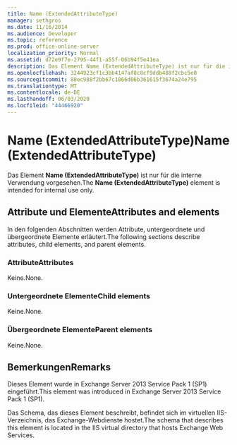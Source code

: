 ```yaml
---
title: Name (ExtendedAttributeType)
manager: sethgros
ms.date: 11/16/2014
ms.audience: Developer
ms.topic: reference
ms.prod: office-online-server
localization_priority: Normal
ms.assetid: d72e9f7e-2795-44f1-a55f-06b94f5e41ea
description: Das Element Name (ExtendedAttributeType) ist nur für die interne Verwendung vorgesehen.
ms.openlocfilehash: 3244923cf1c3bb4147af8c8cf9ddb488f2cbc5e0
ms.sourcegitcommit: 88ec988f2bb67c1866d06b361615f3674a24e795
ms.translationtype: MT
ms.contentlocale: de-DE
ms.lasthandoff: 06/03/2020
ms.locfileid: "44466920"
---
```

# <a name="name-extendedattributetype"></a><span data-ttu-id="654a1-103">Name (ExtendedAttributeType)</span><span class="sxs-lookup"><span data-stu-id="654a1-103">Name (ExtendedAttributeType)</span></span>

<span data-ttu-id="654a1-104">Das Element **Name (ExtendedAttributeType)** ist nur für die interne Verwendung vorgesehen.</span><span class="sxs-lookup"><span data-stu-id="654a1-104">The **Name (ExtendedAttributeType)** element is intended for internal use only.</span></span> 

## <a name="attributes-and-elements"></a><span data-ttu-id="654a1-105">Attribute und Elemente</span><span class="sxs-lookup"><span data-stu-id="654a1-105">Attributes and elements</span></span>

<span data-ttu-id="654a1-106">In den folgenden Abschnitten werden Attribute, untergeordnete und übergeordnete Elemente erläutert.</span><span class="sxs-lookup"><span data-stu-id="654a1-106">The following sections describe attributes, child elements, and parent elements.</span></span>
  
### <a name="attributes"></a><span data-ttu-id="654a1-107">Attribute</span><span class="sxs-lookup"><span data-stu-id="654a1-107">Attributes</span></span>

<span data-ttu-id="654a1-108">Keine.</span><span class="sxs-lookup"><span data-stu-id="654a1-108">None.</span></span>
  
### <a name="child-elements"></a><span data-ttu-id="654a1-109">Untergeordnete Elemente</span><span class="sxs-lookup"><span data-stu-id="654a1-109">Child elements</span></span>

<span data-ttu-id="654a1-110">Keine.</span><span class="sxs-lookup"><span data-stu-id="654a1-110">None.</span></span>
  
### <a name="parent-elements"></a><span data-ttu-id="654a1-111">Übergeordnete Elemente</span><span class="sxs-lookup"><span data-stu-id="654a1-111">Parent elements</span></span>

<span data-ttu-id="654a1-112">Keine.</span><span class="sxs-lookup"><span data-stu-id="654a1-112">None.</span></span>
  
## <a name="remarks"></a><span data-ttu-id="654a1-113">Bemerkungen</span><span class="sxs-lookup"><span data-stu-id="654a1-113">Remarks</span></span>

<span data-ttu-id="654a1-114">Dieses Element wurde in Exchange Server 2013 Service Pack 1 (SP1) eingeführt.</span><span class="sxs-lookup"><span data-stu-id="654a1-114">This element was introduced in Exchange Server 2013 Service Pack 1 (SP1).</span></span>
  
<span data-ttu-id="654a1-115">Das Schema, das dieses Element beschreibt, befindet sich im virtuellen IIS-Verzeichnis, das Exchange-Webdienste hostet.</span><span class="sxs-lookup"><span data-stu-id="654a1-115">The schema that describes this element is located in the IIS virtual directory that hosts Exchange Web Services.</span></span>
  


